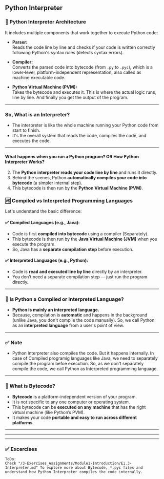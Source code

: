 ## Python Interpreter

### 🧠 Python Interpreter Architecture

It includes multiple components that work together to execute Python code:

- **Parser:**  
  Reads the code line by line and checks if your code is written correctly following Python's syntax rules (detects syntax errors).

- **Compiler:**  
  Converts the parsed code into bytecode (from `.py` to `.pyc`), which is a lower-level, platform-independent representation, also called as machine executable code.

- **Python Virtual Machine (PVM):**  
  Takes the bytecode and executes it. This is where the actual logic runs, line by line.
  And finally you get the output of the program.

---

### So, What is an Interpreter?

- The interpreter is like the whole machine running your Python code from start to finish.
- It's the overall system that reads the code, compiles the code, and executes the code.

---

#### What happens when you run a Python program? OR How Python Interpreter Works?

2. The **Python interpreter reads your code line by line** and runs it directly.
3. Behind the scenes, Python **automatically compiles your code into bytecode** (a simpler internal step).
4. This bytecode is then run by the **Python Virtual Machine (PVM)**.

### 🆚 Compiled vs Interpreted Programming Languages

Let's understand the basic difference:

#### ✅ Compiled Languages (e.g., Java):
- Code is first **compiled into bytecode** using a compiler (Separately).
- This bytecode is then run by the **Java Virtual Machine (JVM)** when you execute the program.
- So, Java has a **separate compilation step** before execution.

#### ✅ Interpreted Languages (e.g., Python):
- Code is **read and executed line by line** directly by an interpreter.
- You don’t need a separate compilation step — just run the program directly.

---

### 🐍 Is Python a Compiled or Interpreted Language?

- **Python is mainly an interpreted language.**
- Because, compilation is **automatic** and happens in the background (unlike Java, you don't compile the code manually). So, we call Python as an **interpreted language** from a user's point of view.

---

### ✅ Note

- Python Interpreter also compiles the code. But it happens internally. In case of Compiled programig languages like Java, we need to separately compile the program befoe execution. So, as we don't separately compile the code, we call Python as Interpreted programming language.

---

### 🧩 What is Bytecode?

- **Bytecode** is a platform-independent version of your program.
- It is not specific to any one computer or operating system.
- This bytecode can be **executed on any machine** that has the right virtual machine (like Python’s PVM).
- It makes your code **portable and easy to run across different platforms**.

---
---
---


### ✅ Excercises

```
ToDo: 
Check "/3-Exercises_Assignments/Module1-Introduction/E1.3-Interpreter.md" To explore more about Bytecode, *.pyc files and understand how Python Interpreter compiles the code internally.
```